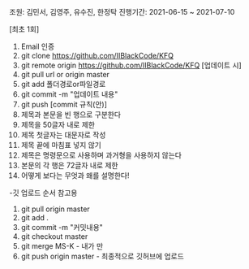조원: 김민서, 김영주, 유수진, 한정탁
진행기간: 2021-06-15 ~ 2021-07-10

[최초 1회]
1. Email 인증
2. git clone https://github.com/IIBlackCode/KFQ
3. git remote origin https://github.com/IIBlackCode/KFQ
[업데이트 시]
4. git pull url or origin master
5. git add 폴더경로or파일경로
6. git commit -m "업데이트 내용"
7. git push
[commit 규칙(안)]
1. 제목과 본문을 빈 행으로 구분한다
2. 제목을 50글자 내로 제한
3. 제목 첫글자는 대문자로 작성
4. 제목 끝에 마침표 넣지 않기
5. 제목은 명령문으로 사용하며 과거형을 사용하지 않는다
6. 본문의 각 행은 72글자 내로 제한
7. 어떻게 보다는 무엇과 왜를 설명한다!

-깃 업로드 순서 참고용
1. git pull origin master
2. git add .
3. git commit -m "커밋내용"
4. git checkout master
5. git merge MS-K 		- 내가 만
6. git push origin master 	- 최종적으로 깃허브에 업로드
